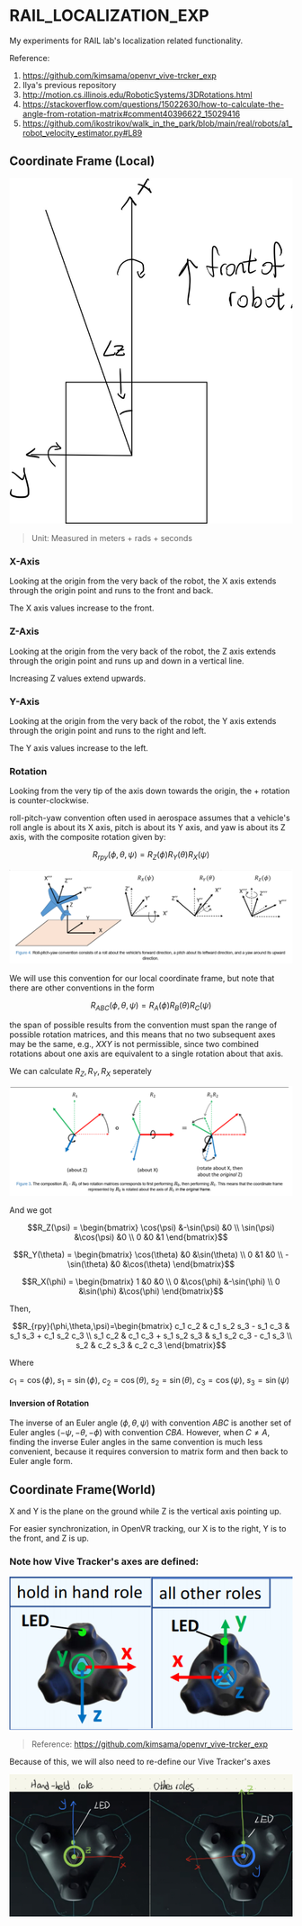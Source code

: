 # RAIL_LOCALIZATION_EXP
My experiments for RAIL lab's localization related functionality.

Reference: 
1. https://github.com/kimsama/openvr_vive-trcker_exp
2. Ilya's previous repository
3. http://motion.cs.illinois.edu/RoboticSystems/3DRotations.html
4. https://stackoverflow.com/questions/15022630/how-to-calculate-the-angle-from-rotation-matrix#comment40396622_15029416
5. https://github.com/ikostrikov/walk_in_the_park/blob/main/real/robots/a1_robot_velocity_estimator.py#L89

## Coordinate Frame (Local)

![Local Coordinate Diagram](static/local_axis.jpg)

> Unit: Measured in meters + rads + seconds

### X-Axis

Looking at the origin from the very back of the robot, the X axis extends through the origin point and runs to the front and back.

The X axis values increase to the front.

### Z-Axis

Looking at the origin from the very back of the robot, the Z axis extends through the origin point and runs up and down in a vertical line.

Increasing Z values extend upwards.
### Y-Axis

Looking at the origin from the very back of the robot, the Y axis extends through the origin point and runs to the right and left.

The Y axis values increase to the left.

### Rotation
Looking from the very tip of the axis down towards the origin, the + rotation is counter-clockwise.

roll-pitch-yaw convention often used in aerospace assumes that a vehicle's roll angle is about its X axis, pitch is about its Y axis, and yaw is about its Z axis, with the composite rotation given by:

$$R_{rpy}(\phi,\theta,\psi)=R_Z(\phi)R_Y(\theta)R_X(\psi)$$

![Roll-Pitch-Yaw](static/roll-pitch-yaw.png)

We will use this convention for our local coordinate frame, but note that there are other conventions in the form

$$R_{ABC}(\phi,\theta,\psi)=R_A(\phi)R_B(\theta)R_C(\psi)$$

the span of possible results from the convention must span the range of possible rotation matrices, and this means that no two subsequent axes may be the same, e.g., $XXY$ is not permissible, since two combined rotations about one axis are equivalent to a single rotation about that axis.

We can calculate $R_Z, R_Y, R_X$ seperately

![Single Axis Rotation](static/single-axis-rotation.png)

And we got

$$R_Z(\psi) = \begin{bmatrix}
\cos(\psi) &-\sin(\psi) &0 \\
\sin(\psi) &\cos(\psi) &0 \\
0 &0 &1
\end{bmatrix}$$

$$R_Y(\theta) = \begin{bmatrix}
\cos(\theta) &0 &\sin(\theta) \\
0 &1 &0 \\
-\sin(\theta) &0 &\cos(\theta)
\end{bmatrix}$$

$$R_X(\phi) = \begin{bmatrix}
1 &0 &0 \\
0 &\cos(\phi) &-\sin(\phi) \\
0 &\sin(\phi) &\cos(\phi)
\end{bmatrix}$$



Then,

$$R_{rpy}(\phi,\theta,\psi)=\begin{bmatrix}
c_1 c_2 & c_1 s_2 s_3 - s_1 c_3 & s_1 s_3 + c_1 s_2 c_3 \\
s_1 c_2 & c_1 c_3 + s_1 s_2 s_3 & s_1 s_2 c_3 - c_1 s_3 \\
s_2 & c_2 s_3 & c_2 c_3
\end{bmatrix}$$

Where

$c_1 = \cos(\phi)$, $s_1 = \sin(\phi)$, $c_2 = \cos(\theta)$, $s_2 = \sin(\theta)$, $c_3 = \cos(\psi)$, $s_3 = \sin(\psi)$

#### Inversion of Rotation
The inverse of an Euler angle $(\phi,\theta,\psi)$ with convention $ABC$ is another set of Euler angles $(−\psi,−\theta,−\phi)$ with convention $CBA$. However, when $C \ne A$, finding the inverse Euler angles in the same convention is much less convenient, because it requires conversion to matrix form and then back to Euler angle form.

## Coordinate Frame(World)

X and Y is the plane on the ground while Z is the vertical axis pointing up.

For easier synchronization, in OpenVR tracking, our X is to the right, Y is to the front, and Z is up.

### Note how Vive Tracker's axes are defined:
![Vive Tracker Axis](static/tracker_axis_by_role.png)
> Reference: https://github.com/kimsama/openvr_vive-trcker_exp

Because of this, we will also need to re-define our Vive Tracker's axes

![Redefined Vive Tracker Axis](static/redefined_tracker_axis.jpg)